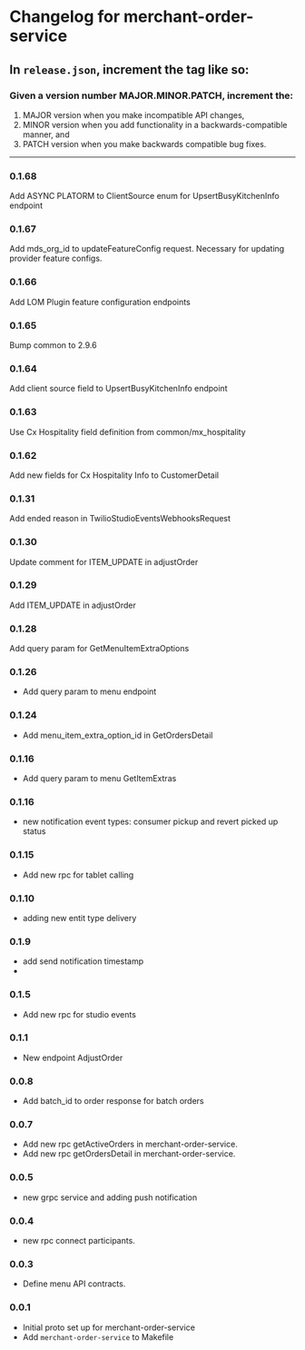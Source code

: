 # Changelog for merchant-order-service

## In `release.json`, increment the tag like so:

### Given a version number MAJOR.MINOR.PATCH, increment the:

1. MAJOR version when you make incompatible API changes,
2. MINOR version when you add functionality in a backwards-compatible manner, and
3. PATCH version when you make backwards compatible bug fixes.

---
### 0.1.68
Add ASYNC PLATORM to ClientSource enum for UpsertBusyKitchenInfo endpoint

### 0.1.67
Add mds_org_id to updateFeatureConfig request. Necessary for updating provider feature configs.

### 0.1.66
Add LOM Plugin feature configuration endpoints

### 0.1.65
Bump common to 2.9.6

### 0.1.64
Add client source field to UpsertBusyKitchenInfo endpoint

### 0.1.63
Use Cx Hospitality field definition from common/mx_hospitality

### 0.1.62
Add new fields for Cx Hospitality Info to CustomerDetail

### 0.1.31
Add ended reason in TwilioStudioEventsWebhooksRequest

### 0.1.30
Update comment for ITEM_UPDATE in adjustOrder

### 0.1.29
Add ITEM_UPDATE in adjustOrder

### 0.1.28
Add query param for GetMenuItemExtraOptions

### 0.1.26
- Add query param to menu endpoint

### 0.1.24
- Add menu_item_extra_option_id in GetOrdersDetail

### 0.1.16
- Add query param to menu GetItemExtras

### 0.1.16
- new notification event types: consumer pickup and revert picked up status

### 0.1.15
- Add new rpc for tablet calling

### 0.1.10
- adding new entit type delivery

### 0.1.9
- add send notification timestamp
- 
### 0.1.5
- Add new rpc for studio events

### 0.1.1
- New endpoint AdjustOrder

### 0.0.8
- Add batch_id to order response for batch orders

### 0.0.7
- Add new rpc getActiveOrders in merchant-order-service.
- Add new rpc getOrdersDetail in merchant-order-service.

### 0.0.5
- new grpc service and adding push notification

### 0.0.4

- new rpc connect participants.

### 0.0.3

- Define menu API contracts.

### 0.0.1

- Initial proto set up for merchant-order-service
- Add `merchant-order-service` to Makefile
